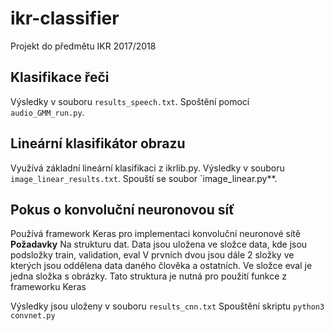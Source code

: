 # ikr-classifier
Projekt do předmětu IKR 2017/2018

## Klasifikace řeči
Výsledky v souboru `results_speech.txt`.
Spoštění pomocí `audio_GMM_run.py`.

## Lineární klasifikátor obrazu
Využívá základní lineární klasifikaci z ikrlib.py.
Výsledky v souboru `image_linear_results.txt`.
Spouští se soubor `image_linear.py**.

## Pokus o konvoluční neuronovou síť
Používá framework Keras pro implementaci konvoluční neuronové sítě
**Požadavky** Na strukturu dat.
  Data jsou uložena ve složce data, kde jsou podsložky train, validation, eval
  V prvních dvou jsou dále 2 složky ve kterých jsou oddělena data daného člověka
  a ostatních. Ve složce eval je jedna složka s obrázky. Tato struktura je nutná pro použití funkce z frameworku Keras

Výsledky jsou uloženy v souboru `results_cnn.txt`
Spouštění skriptu `python3 convnet.py`

